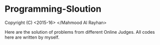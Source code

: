 # Programming-Sloution

Copyright (C) <2015-16> </Mahmood Al Rayhan>

Here are the solution of problems from different Online Judges. All codes here are written by myself.
